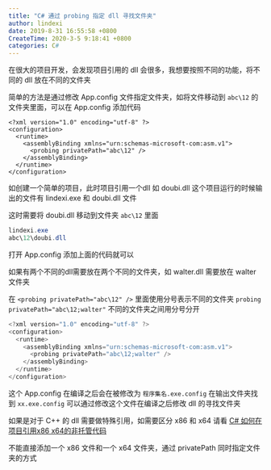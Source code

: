 ```yaml
---
title: "C# 通过 probing 指定 dll 寻找文件夹"
author: lindexi
date: 2019-8-31 16:55:58 +0800
CreateTime: 2020-3-5 9:18:41 +0800
categories: C#
---
```


在很大的项目开发，会发现项目引用的 dll 会很多，我想要按照不同的功能，将不同的 dll 放在不同的文件夹

<!--more-->



简单的方法是通过修改 App.config 文件指定文件夹，如将文件移动到 `abc\12` 的文件夹里面，可以在 App.config 添加代码

```
<?xml version="1.0" encoding="utf-8" ?>
<configuration>
  <runtime>
    <assemblyBinding xmlns="urn:schemas-microsoft-com:asm.v1">
      <probing privatePath="abc\12" />
    </assemblyBinding>
  </runtime>
</configuration>
```

如创建一个简单的项目，此时项目引用一个dll 如 doubi.dll 这个项目运行的时候输出的文件有 lindexi.exe 和 doubi.dll 文件

这时需要将 doubi.dll 移动到文件夹 `abc\12` 里面

```csharp
lindexi.exe
abc\12\doubi.dll
```

打开 App.config 添加上面的代码就可以

如果有两个不同的dll需要放在两个不同的文件夹，如 walter.dll 需要放在 walter 文件夹

在 `<probing privatePath="abc\12" />` 里面使用分号表示不同的文件夹 `probing privatePath="abc\12;walter"` 不同的文件夹之间用分号分开

```csharp
<?xml version="1.0" encoding="utf-8" ?>
<configuration>
  <runtime>
    <assemblyBinding xmlns="urn:schemas-microsoft-com:asm.v1">
      <probing privatePath="abc\12;walter" />
    </assemblyBinding>
  </runtime>
</configuration>
```

这个 App.config 在编译之后会在被修改为 `程序集名.exe.config` 在输出文件夹找到 `xx.exe.config` 可以通过修改这个文件在编译之后修改 dll 的寻找文件夹

如果是对于 C++ 的 dll 需要做特殊引用，如需要区分 x86 和 x64 请看 [C# 如何在项目引用x86 x64的非托管代码](https://lindexi.gitee.io/post/C-%E5%A6%82%E4%BD%95%E5%9C%A8%E9%A1%B9%E7%9B%AE%E5%BC%95%E7%94%A8x86-x64%E7%9A%84%E9%9D%9E%E6%89%98%E7%AE%A1%E4%BB%A3%E7%A0%81.html )

不能直接添加一个 x86 文件和一个 x64 文件夹，通过 privatePath 同时指定文件夹的方式

